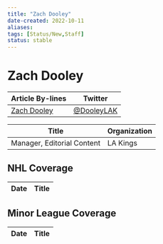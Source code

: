 ```yaml
---
title: "Zach Dooley"
date-created: 2022-10-11
aliases: 
tags: [Status/New,Staff]
status: stable
---
```


# Zach Dooley

Article By-lines | Twitter
-|-
[Zach Dooley](https://lakingsinsider.com/author/zdooley/) | [@DooleyLAK](https://twitter.com/DooleyLAK)

Title | Organization 
--- | ---
Manager, Editorial Content | LA Kings



## NHL  Coverage
Date | Title
---|---



## Minor League Coverage
Date | Title
---|---



